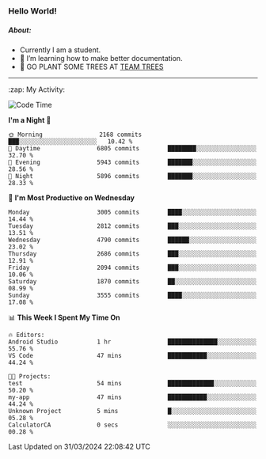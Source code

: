 ### Hello World!

##### About:
- Currently I am a student.
- 🌱 I’m learning how to make better documentation.
- 🌱 GO PLANT SOME TREES AT [TEAM TREES](https://teamtrees.org/)

---
  <summary>:zap: My Activity:</summary>
  
<!--START_SECTION:waka-->
![Code Time](http://img.shields.io/badge/Code%20Time-1%2C304%20hrs%2044%20mins-blue)

**I'm a Night 🦉** 

```text
🌞 Morning                2168 commits        ███░░░░░░░░░░░░░░░░░░░░░░   10.42 % 
🌆 Daytime                6805 commits        ████████░░░░░░░░░░░░░░░░░   32.70 % 
🌃 Evening                5943 commits        ███████░░░░░░░░░░░░░░░░░░   28.56 % 
🌙 Night                  5896 commits        ███████░░░░░░░░░░░░░░░░░░   28.33 % 
```
📅 **I'm Most Productive on Wednesday** 

```text
Monday                   3005 commits        ████░░░░░░░░░░░░░░░░░░░░░   14.44 % 
Tuesday                  2812 commits        ███░░░░░░░░░░░░░░░░░░░░░░   13.51 % 
Wednesday                4790 commits        ██████░░░░░░░░░░░░░░░░░░░   23.02 % 
Thursday                 2686 commits        ███░░░░░░░░░░░░░░░░░░░░░░   12.91 % 
Friday                   2094 commits        ███░░░░░░░░░░░░░░░░░░░░░░   10.06 % 
Saturday                 1870 commits        ██░░░░░░░░░░░░░░░░░░░░░░░   08.99 % 
Sunday                   3555 commits        ████░░░░░░░░░░░░░░░░░░░░░   17.08 % 
```


📊 **This Week I Spent My Time On** 

```text
🔥 Editors: 
Android Studio           1 hr                ██████████████░░░░░░░░░░░   55.76 % 
VS Code                  47 mins             ███████████░░░░░░░░░░░░░░   44.24 % 

🐱‍💻 Projects: 
test                     54 mins             █████████████░░░░░░░░░░░░   50.20 % 
my-app                   47 mins             ███████████░░░░░░░░░░░░░░   44.24 % 
Unknown Project          5 mins              █░░░░░░░░░░░░░░░░░░░░░░░░   05.28 % 
CalculatorCA             0 secs              ░░░░░░░░░░░░░░░░░░░░░░░░░   00.28 % 
```


 Last Updated on 31/03/2024 22:08:42 UTC
<!--END_SECTION:waka-->
